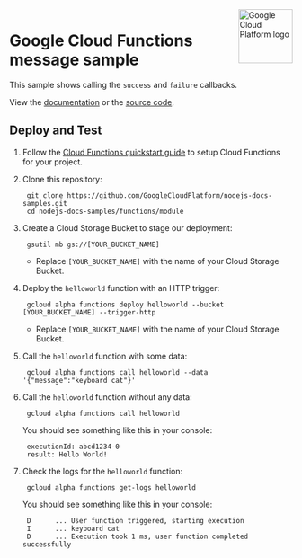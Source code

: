<img src="https://avatars2.githubusercontent.com/u/2810941?v=3&s=96" alt="Google Cloud Platform logo" title="Google Cloud Platform" align="right" height="96" width="96"/>

# Google Cloud Functions message sample

This sample shows calling the `success` and `failure` callbacks.

View the [documentation][docs] or the [source code][code].

[docs]: https://cloud.google.com/functions/writing
[code]: index.js

## Deploy and Test

1. Follow the [Cloud Functions quickstart guide][quickstart] to setup Cloud
Functions for your project.

1. Clone this repository:

        git clone https://github.com/GoogleCloudPlatform/nodejs-docs-samples.git
        cd nodejs-docs-samples/functions/module

1. Create a Cloud Storage Bucket to stage our deployment:

        gsutil mb gs://[YOUR_BUCKET_NAME]

    * Replace `[YOUR_BUCKET_NAME]` with the name of your Cloud Storage Bucket.

1. Deploy the `helloworld` function with an HTTP trigger:

        gcloud alpha functions deploy helloworld --bucket [YOUR_BUCKET_NAME] --trigger-http

    * Replace `[YOUR_BUCKET_NAME]` with the name of your Cloud Storage Bucket.

1. Call the `helloworld` function with some data:

        gcloud alpha functions call helloworld --data '{"message":"keyboard cat"}'

1. Call the `helloworld` function without any data:

        gcloud alpha functions call helloworld

    You should see something like this in your console:

        executionId: abcd1234-0
        result: Hello World!

1. Check the logs for the `helloworld` function:

        gcloud alpha functions get-logs helloworld

    You should see something like this in your console:

        D      ... User function triggered, starting execution
        I      ... keyboard cat
        D      ... Execution took 1 ms, user function completed successfully

[quickstart]: https://cloud.google.com/functions/quickstart

